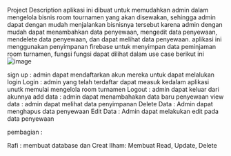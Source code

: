 Project Description 
aplikasi ini dibuat untuk memudahkan admin dalam mengelola bisnis room tournamen yang akan disewakan,
sehingga admin dapat dengan mudah menjalankan bisnisnya tersebut karena admin dengan mudah dapat menambahkan data penyewaan, 
mengedit data penyewaan, mendelete data penyewaan, dan dapat melihat data penyewaan. aplikasi ini menggunakan penyimpanan firebase 
untuk menyimpan data peminjaman room turnamen, fungsi fungsi dapat dilihat dalam use case berikut ini
![image](https://github.com/rafifilzahaliansyah/Ujian_Akhir_PAM/assets/114916906/90eebf20-cb65-4024-82ea-2807607ac62e)



sign up : admin dapat mendaftarkan akun mereka untuk dapat melalukan login
Login : admin yang telah terdaftar dapat measuk kedalam aplikasi unutk memulai mengelola room turnamen
Logout : admin dapat keluar dari akunnya
add data : admin dapat menambahakan data baru penyewaan
view data : admin dapat melihat data penyimpanan
Delete Data : Admin dapat menghapus data penyewaan
Edit Data : Admin dapat melakukan edit pada data penyewaan 

pembagian : 

Rafi : membuat database dan Creat
Ilham: Membuat Read, Update, Delete

